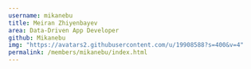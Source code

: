 ```yaml
---
username: mikanebu
title: Meiran Zhiyenbayev
area: Data-Driven App Developer
github: Mikanebu
img: "https://avatars2.githubusercontent.com/u/19908588?s=400&v=4"
permalink: /members/mikanebu/index.html
---
```

